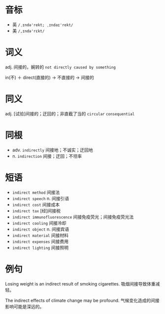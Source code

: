 # 音标

- 英 `/ˌɪndə'rekt; ˌɪndaɪ'rekt/`
- 美 `/,ɪndə'rɛkt/`

# 词义

adj. 间接的，婉转的
`not directly caused by something`



in(不) ＋ direct(直接的)  → 不直接的 → 间接的

# 同义

adj. [试验]间接的；迂回的；非直截了当的
`circular` `consequential`

# 同根

- adv. `indirectly` 间接地；不诚实；迂回地
- n. `indirection` 间接；迂回；不坦率

# 短语

- `indirect method` 间接法
- `indirect speech` n. 间接引语
- `indirect cost` 间接成本
- `indirect tax` [经]间接税
- `indirect immunofluorescence` 间接免疫荧光；间接免疫荧光法
- `indirect cooling` 间接冷却
- `indirect object` n. 间接宾语
- `indirect material` 间接材料
- `indirect expenses` 间接费用
- `indirect lighting` 间接照明

# 例句

Losing weight is an indirect result of smoking cigarettes.
吸烟间接导致体重减轻。

The indirect effects of climate change may be profound.
气候变化造成的间接影响可能是深远的。


